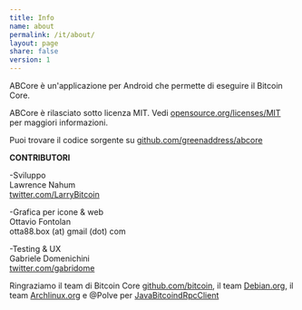 ```yaml
---
title: Info
name: about
permalink: /it/about/
layout: page
share: false
version: 1
---
```


ABCore è un'applicazione per Android che permette di eseguire il Bitcoin Core.

ABCore è rilasciato sotto licenza MIT. Vedi [opensource.org/licenses/MIT](https://opensource.org/licenses/MIT) per maggiori informazioni.

Puoi trovare il codice sorgente su [github.com/greenaddress/abcore](https://github.com/greenaddress/abcore)

<strong>CONTRIBUTORI</strong>

-Sviluppo<br/>
Lawrence Nahum<br/>
[twitter.com/LarryBitcoin](https://twitter.com/LarryBitcoin)

-Grafica per icone & web<br/>
Ottavio Fontolan<br/>
otta88.box (at) gmail (dot) com

-Testing & UX<br/>
Gabriele Domenichini<br/>
[twitter.com/gabridome](https://twitter.com/gabridome)

Ringraziamo il team di Bitcoin Core [github.com/bitcoin](https://github.com/bitcoin), il team [Debian.org](https://debian.org), il team [Archlinux.org](https://www.archlinux.org/) e @Polve per [JavaBitcoindRpcClient](https://github.com/Polve/JavaBitcoindRpcClient)
